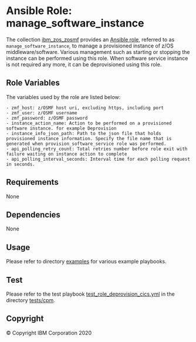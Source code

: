 # Ansible Role: manage_software_instance

The collection [ibm_zos_zosmf](../../README.md) provides an [Ansible role](https://docs.ansible.com/ansible/latest/user_guide/playbooks_reuse_roles.html), referred to as `manage_software_instance`, to manage a provisioned instance of z/OS middleware/software. Various management such as starting or stopping the instance can be performed using this role. When software service instance is not required any more, it can be deprovisioned using this role.

## Role Variables

The variables used by the role are listed below:

    - zmf_host: z/OSMF host uri, excluding https, including port
    - zmf_user: z/OSMF username
    - zmf_password: z/OSMF password
    - instance_action_name: Action to be performed on a provisioned software instance. for example Deprovision
    - instance_info_json_path: Path to the json file that holds provisioned instance information. Specify the file name that is generated when provision_software_service role was performed.
    - api_polling_retry_count: Total retries number before role exit with failure waiting on instance action to complete
    - api_polling_interval_seconds: Interval time for each polling request in seconds.

## Requirements

None

## Dependencies

None

## Usage

Please refer to directory [examples](../../examples/cpm/README.md) for various example playbooks.

## Test

Please refer to the test playbook [test_role_deprovision_cics.yml](../../tests/cpm/test_role_provision_cics.yml) in the directory [tests/cpm](../../tests/cpm/README.md).

## Copyright

© Copyright IBM Corporation 2020
